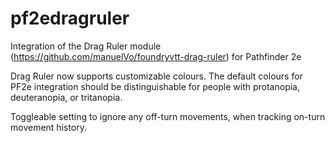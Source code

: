 # pf2edragruler

Integration of the Drag Ruler module (https://github.com/manuelVo/foundryvtt-drag-ruler) for Pathfinder 2e

Drag Ruler now supports customizable colours. The default colours for PF2e integration should be distinguishable for people with protanopia, deuteranopia, or tritanopia.

Toggleable setting to ignore any off-turn movements, when tracking on-turn movement history. 
